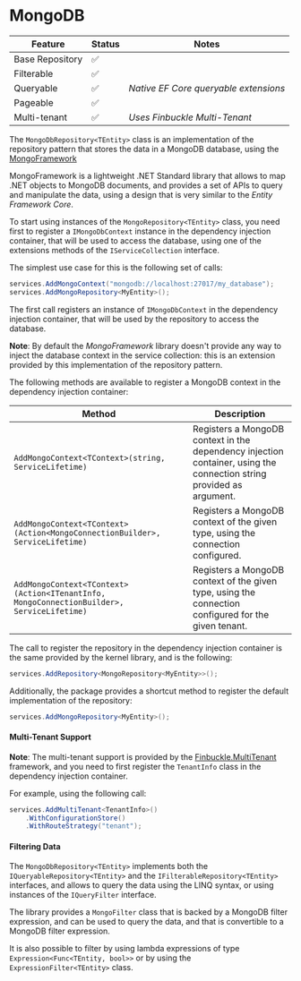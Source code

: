 # MongoDB

| Feature | Status | Notes
| --- | --- |--- |
| Base Repository | :white_check_mark: | |
| Filterable | :white_check_mark: |  |
| Queryable | :white_check_mark: | _Native EF Core queryable extensions_ |
| Pageable | :white_check_mark: | |
| Multi-tenant | :white_check_mark: | _Uses Finbuckle Multi-Tenant_ |


The `MongoDbRepository<TEntity>` class is an implementation of the repository pattern that stores the data in a MongoDB database, using the [MongoFramework](https://github.com/TurnerSoftware/MongoFramework)

MongoFramework is a lightweight .NET Standard library that allows to map .NET objects to MongoDB documents, and provides a set of APIs to query and manipulate the data, using a design that is very similar to the _Entity Framework Core_.

To start using instances of the `MongoRepository<TEntity>` class, you need first to register a `IMongoDbContext` instance in the dependency injection container, that will be used to access the database, using one of the extensions methods of the `IServiceCollection` interface.

The simplest use case for this is the following set of calls:

```csharp
services.AddMongoContext("mongodb://localhost:27017/my_database");
services.AddMongoRepository<MyEntity>();
```

The first call registers an instance of `IMongoDbContext` in the dependency injection container, that will be used by the repository to access the database.

**Note**: By default the _MongoFramework_ library doesn't provide any way to inject the database context in the service collection: this is an extension provided by this implementation of the repository pattern.

The following methods are available to register a MongoDB context in the dependency injection container:

| Method | Description |
| ------ | ----------- |
| `AddMongoContext<TContext>(string, ServiceLifetime)` | Registers a MongoDB context in the dependency injection container, using the connection string provided as argument. |
| `AddMongoContext<TContext>(Action<MongoConnectionBuilder>, ServiceLifetime)` | Registers a MongoDB context of the given type, using the connection configured. |
| `AddMongoContext<TContext>(Action<ITenantInfo, MongoConnectionBuilder>, ServiceLifetime)` | Registers a MongoDB context of the given type, using the connection configured for the given tenant. |


The call to register the repository in the dependency injection container is the same provided by the kernel library, and is the following:

```csharp
services.AddRepository<MongoRepository<MyEntity>>();
```

Additionally, the package provides a shortcut method to register the default implementation of the repository:

```csharp
services.AddMongoRepository<MyEntity>();
```

#### Multi-Tenant Support
**Note**: The multi-tenant support is provided by the [Finbuckle.MultiTenant](https://github.com/Finbuckle/Finbuckle.MultiTenant) framework, and you need to first register the `TenantInfo` class in the dependency injection container.

For example, using the following call:

```csharp
services.AddMultiTenant<TenantInfo>()
    .WithConfigurationStore()
    .WithRouteStrategy("tenant");
```

#### Filtering Data

The `MongoDbRepository<TEntity>` implements both the `IQueryableRepository<TEntity>` and the `IFilterableRepository<TEntity>` interfaces, and allows to query the data using the LINQ syntax, or using instances of the `IQueryFilter` interface.

The library provides a `MongoFilter` class that is backed by a MongoDB filter expression, and can be used to query the data, and that is convertible to a MongoDB filter expression.

It is also possible to filter by using lambda expressions of type `Expression<Func<TEntity, bool>>` or by using the `ExpressionFilter<TEntity>` class.